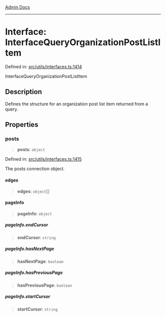 [Admin Docs](/)

***

# Interface: InterfaceQueryOrganizationPostListItem

Defined in: [src/utils/interfaces.ts:1414](https://github.com/PalisadoesFoundation/talawa-admin/blob/main/src/utils/interfaces.ts#L1414)

InterfaceQueryOrganizationPostListItem

## Description

Defines the structure for an organization post list item returned from a query.

## Properties

### posts

> **posts**: `object`

Defined in: [src/utils/interfaces.ts:1415](https://github.com/PalisadoesFoundation/talawa-admin/blob/main/src/utils/interfaces.ts#L1415)

The posts connection object.

#### edges

> **edges**: `object`[]

#### pageInfo

> **pageInfo**: `object`

##### pageInfo.endCursor

> **endCursor**: `string`

##### pageInfo.hasNextPage

> **hasNextPage**: `boolean`

##### pageInfo.hasPreviousPage

> **hasPreviousPage**: `boolean`

##### pageInfo.startCursor

> **startCursor**: `string`
